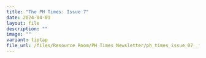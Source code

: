 ```yaml
---
title: "The PH Times: Issue 7"
date: 2024-04-01
layout: file
description: ""
image: ""
variant: tiptap
file_url: /files/Resource Room/PH Times Newsletter/ph_times_issue_07__final_.pdf
---
```

